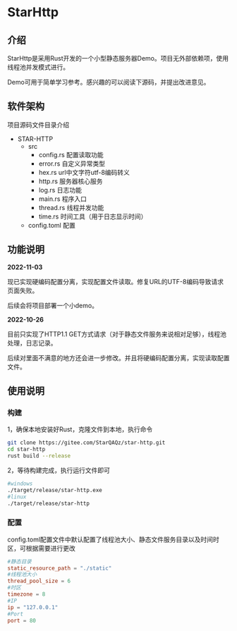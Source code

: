 # StarHttp

## 介绍

StarHttp是采用Rust开发的一个小型静态服务器Demo。项目无外部依赖项，使用线程池并发模式进行。

Demo可用于简单学习参考。感兴趣的可以阅读下源码，并提出改进意见。

## 软件架构

项目源码文件目录介绍
- STAR-HTTP
  - src
    - config.rs		配置读取功能
    - error.rs		自定义异常类型
    - hex.rs 		url中文字符utf-8编码转义
    - http.rs 		服务器核心服务
    - log.rs 		日志功能
    - main.rs 		程序入口
    - thread.rs 	线程并发功能
    - time.rs 		时间工具（用于日志显示时间）
  - config.toml 	配置

## 功能说明

**2022-11-03**

现已实现硬编码配置分离，实现配置文件读取。修复URL的UTF-8编码导致请求页面失败。

后续会将项目部署一个小demo。

**2022-10-26**

目前只实现了HTTP1.1 GET方式请求（对于静态文件服务来说相对足够），线程池处理，日志记录。

后续对里面不满意的地方还会进一步修改。并且将硬编码配置分离，实现读取配置文件。

## 使用说明

### 构建

1，确保本地安装好Rust，克隆文件到本地，执行命令

```bash
git clone https://gitee.com/StarQAQz/star-http.git
cd star-http
rust build --release
```

2，等待构建完成，执行运行文件即可

```bash
#windows
./target/release/star-http.exe
#linux
./target/release/star-http
```

### 配置

config.toml配置文件中默认配置了线程池大小、静态文件服务目录以及时间时区，可根据需要进行更改

```toml
#静态目录
static_resource_path = "./static"
#线程池大小
thread_pool_size = 6
#时区
timezone = 8
#IP
ip = "127.0.0.1"
#Port
port = 80
```

